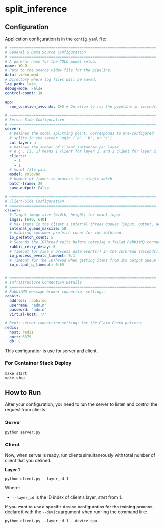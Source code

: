 # split_inference

## Configuration
Application configuration is in the `config.yaml` file:
```yaml
# ===================================================================
# General & Data Source Configuration
# ===================================================================
# A general name for the YOLO model setup.
name: YOLO
# Path to the source video file for the pipeline.
data: video.mp4
# Directory where log files will be saved.
log-path: logs
debug-mode: False
control-count: 10

app:
  run_duration_seconds: 200 # Duration to run the pipeline in seconds.

# ===================================================================
# Server-Side Configuration
# ===================================================================
server:
  # Defines the model splitting point. Corresponds to pre-configured
  # splits in the server logic ('a', 'b', or 'c').
  cut-layer: a
  # Defines the number of client instances per layer.
  # e.g., [1, 1] means 1 client for layer 1, and 1 client for layer 2.
  clients:
    - 1
    - 1
  # Model file path
  model: yolov8n
  # Number of frames to process in a single batch.
  batch-frame: 20
  save-output: False

# ===================================================================
# Client-Side Configuration
# ===================================================================
client:
  # Target image size [width, height] for model input.
  imgsz: [640, 640]
  # Max items in the client's internal thread queues (input, output, ack = 2x).
  internal_queue_maxsize: 50
  # RabbitMQ consumer prefetch count for the IOThread.
  io_prefetch_count: 5
  # Seconds the IOThread waits before retrying a failed RabbitMQ connection.
  rabbit_retry_delay: 5
  # Timeout for Pika's process_data_events() in the IOThread (seconds).
  io_process_events_timeout: 0.1
  # Timeout for the IOThread when getting items from its output queue (seconds).
  io_output_q_timeout: 0.05


# ===================================================================
# Infrastructure Connection Details
# ===================================================================
# RabbitMQ message broker connection settings.
rabbit:
  address: rabbitmq
  username: "admin"
  password: "admin"
  virtual-host: "/"

# Redis server connection settings for the Claim Check pattern.
redis:
  host: redis
  port: 6379
  db: 0
```
This configuration is use for server and client.

### For Container Stack Deploy
```commandline
make start
make stop
```

## How to Run
Alter your configuration, you need to run the server to listen and control the request from clients.
### Server
```commandline
python server.py
```
### Client
Now, when server is ready, run clients simultaneously with total number of client that you defined.

**Layer 1**

```commandline
python client.py --layer_id 1 
```
Where:
- `--layer_id` is the ID index of client's layer, start from 1.

If you want to use a specific device configuration for the training process, declare it with the `--device` argument when running the command line:
```commandline
python client.py --layer_id 1 --device cpu
```



